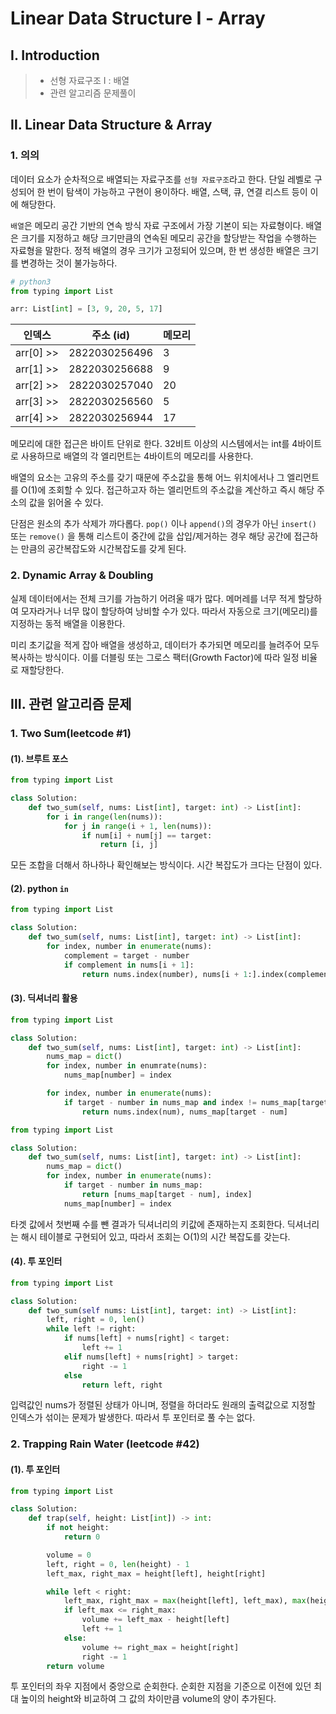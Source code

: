 # Linear Data Structure Ⅰ - Array

## Ⅰ. Introduction

> - 선형 자료구조 Ⅰ : 배열
> - 관련 알고리즘 문제풀이

## Ⅱ. Linear Data Structure & Array

### 1. 의의

데이터 요소가 순차적으로 배열되는 자료구조를 `선형 자료구조`라고 한다. 단일 레벨로 구성되어 한 번이 탐색이 가능하고 구현이 용이하다. 배열, 스택, 큐, 연결 리스트 등이 이에 해당한다.

`배열`은 메모리 공간 기반의 연속 방식 자료 구조에서 가장 기본이 되는 자료형이다. 배열은 크기를 지정하고 해당 크기만큼의 연속된 메모리 공간을 할당받는 작업을 수행하는 자료형을 말한다. 정적 배열의 경우 크기가 고정되어 있으며, 한 번 생성한 배열은 크기를 변경하는 것이 불가능하다.

```py
# python3
from typing import List

arr: List[int] = [3, 9, 20, 5, 17]
```

| 인덱스    | 주소 (id)     | 메모리 |
| --------- | ------------- | ------ |
| arr[0] >> | 2822030256496 | 3      |
| arr[1] >> | 2822030256688 | 9      |
| arr[2] >> | 2822030257040 | 20     |
| arr[3] >> | 2822030256560 | 5      |
| arr[4] >> | 2822030256944 | 17     |

메모리에 대한 접근은 바이트 단위로 한다. 32비트 이상의 시스템에서는 int를 4바이트로 사용하므로 배열의 각 엘리먼트는 4바이트의 메모리를 사용한다.

배열의 요소는 고유의 주소를 갖기 때문에 주소값을 통해 어느 위치에서나 그 엘리먼트를 O(1)에 조회할 수 있다. 접근하고자 하는 엘리먼트의 주소값을 계산하고 즉시 해당 주소의 값을 읽어올 수 있다.

단점은 원소의 추가 삭제가 까다롭다. `pop()` 이나 `append()`의 경우가 아닌 `insert()` 또는 `remove()` 을 통해 리스트이 중간에 값을 삽입/제거하는 경우 해당 공간에 접근하는 만큼의 공간복잡도와 시간복잡도를 갖게 된다.

### 2. Dynamic Array & Doubling

실제 데이터에서는 전체 크기를 가늠하기 어려울 때가 많다. 메머레를 너무 적게 할당하여 모자라거나 너무 많이 할당하여 낭비할 수가 있다. 따라서 자동으로 크기(메모리)를 지정하는 동적 배열을 이용한다.

미리 초기값을 적게 잡아 배열을 생성하고, 데이터가 추가되면 메모리를 늘려주어 모두 복사하는 방식이다. 이를 더블링 또는 그로스 팩터(Growth Factor)에 따라 일정 비율로 재할당한다.

## Ⅲ. 관련 알고리즘 문제

### 1. Two Sum(leetcode #1)

#### (1). 브루트 포스

```python
from typing import List

class Solution:
    def two_sum(self, nums: List[int], target: int) -> List[int]:
        for i in range(len(nums)):
            for j in range(i + 1, len(nums)):
                if num[i] + num[j] == target:
                    return [i, j]
```

모든 조합을 더해서 하나하나 확인해보는 방식이다. 시간 복잡도가 크다는 단점이 있다.

#### (2). python `in`

```python
from typing import List

class Solution:
    def two_sum(self, nums: List[int], target: int) -> List[int]:
        for index, number in enumerate(nums):
            complement = target - number
            if complement in nums[i + 1]:
                return nums.index(number), nums[i + 1:].index(complement) + (i + 1)
```

#### (3). 딕셔너리 활용

```python
from typing import List

class Solution:
    def two_sum(self, nums: List[int], target: int) -> List[int]:
        nums_map = dict()
        for index, number in enumrate(nums):
            nums_map[number] = index

        for index, number in enumerate(nums):
            if target - number in nums_map and index != nums_map[target - num] :
                return nums.index(num), nums_map[target - num]
```

```python
from typing import List

class Solution:
    def two_sum(self, nums: List[int], target: int) -> List[int]:
        nums_map = dict()
        for index, number in enumerate(nums):
            if target - number in nums_map:
                return [nums_map[target - num], index]
            nums_map[number] = index
```

타겟 값에서 첫번째 수를 뺀 결과가 딕셔너리의 키값에 존재하는지 조회한다. 딕셔너리는 해시 테이블로 구현되어 있고, 따라서 조회는 O(1)의 시간 복잡도를 갖는다.

#### (4). 투 포인터

```python
from typing import List

class Solution:
    def two_sum(self nums: List[int], target: int) -> List[int]:
        left, right = 0, len()
        while left != right:
            if nums[left] + nums[right] < target:
                left += 1
            elif nums[left] + nums[right] > target:
                right -= 1
            else
                return left, right
```

입력값인 nums가 정렬된 상태가 아니며, 정렬을 하더라도 원래의 출력값으로 지정할 인덱스가 섞이는 문제가 발생한다. 따라서 투 포인터로 풀 수는 없다.

### 2. Trapping Rain Water (leetcode #42)

#### (1). 투 포인터

```python
from typing import List

class Solution:
    def trap(self, height: List[int]) -> int:
        if not height:
            return 0

        volume = 0
        left, right = 0, len(height) - 1
        left_max, right_max = height[left], height[right]

        while left < right:
            left_max, right_max = max(height[left], left_max), max(height[right], right_max)
            if left_max <= right_max:
                volume += left_max - height[left]
                left += 1
            else:
                volume += right_max = height[right]
                right -= 1
        return volume
```

투 포인터의 좌우 지점에서 중앙으로 순회한다. 순회한 지점을 기준으로 이전에 있던 최대 높이의 height와 비교하여 그 값의 차이만큼 volume의 양이 추가된다.
